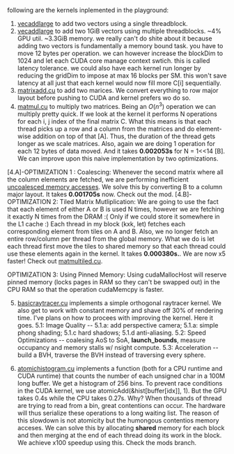 following are the kernels inplemented in the playground:
1. [vecaddlarge](../playground/vecaddsingle.cu) to add two vectors using a single threadblock. 
2. [vecaddlarge](../playground/vecaddlarge.cu) to add two 1GiB vectors using multiple threadblocks. ~4% GPU util. ~3.3GiB memory. we really can't do shite about it because adding two vectors is fundamentally a memory bound task. you have to move 12 bytes per operation. we can however increase the blockDim to 1024 and let each CUDA core manage context swtich. this is called latency tolerance. we could also have each kernel run longer by reducing the gridDim to impose at max 16 blocks per SM. this won't save latency at all just that each kernel would now fill more C[i] sequentially.
3. [matrixadd.cu](../playground/matrixadd.cu) to add two marices. We convert everything to row major layout before pushing to CUDA and kernel prefers wo do so.
4. [matmul.cu](../playground/matmul.cu) to multiply two matrices. Being an $O(n^3)$ operation we can multiply pretty quick. If we look at the kernel it performs N operations for each i, j index of the final matrix C. What this means is that each thread picks up a row and a column from the matrices and do element-wise addition on top of that [A]. Thus, the duration of the thread gets longer as we scale matrices. Also, again we are doing 1 operation for each 12 bytes of data moved. And it takes **0.002053s** for N = 1<<14 [B]. We can improve upon this naive implementation by two optimizations.

[4.A]-OPTIMIZATION 1 : Coalescing: Whenever the second matrix where all the column elements are fetched, we are performing inefficient [uncoalesced memory accesses](https://youtu.be/XEOc4HCf_pQ?si=hANJ7Qw_RklEgM30&t=470). We solve this by converting B to a column major layout. It takes **0.001705s** now. Check out the mod. 
[4.B]-OPTIMIZATION 2: Tiled Matrix Mutliplication: We are going to use the fact that each element of either A or B is used N times, however we are fetching it exactly N times from the DRAM :( Only if we could store it somewhere in the L1 cache :) Each thread in my block (kxk, let) fetches each corresponding element from tiles on A and B. Also, we no longer fetch an entire row/column per thread from the global memory. What we do is let each thread first move the tiles to shared memory so that each thread could use these elements again in the kernel. It takes **0.000380s.**. We are now x5 faster! Check out [matmultiled.cu](../playground/matmultiled.cu).

OPTIMIZATION 3: Using Pinned Memory: Using cudaMallocHost will reserve pinned memory (locks pages in RAM so they can't be swapped out) in the CPU RAM so that the operation cudaMemcpy is faster.

5. [basicraytracer.cu](../playground/basicraytracer.cu) implements a simple orthogonal raytracer kernel. We also get to work with constant memory and shave off 30% of rendering time. I've plans on how to procees with improving the kernel. Here it goes.
5.1: Image Quality -- 5.1.a: add perspective camera; 5.1.a: simple phong shading; 5.1.c hard shadows; 5.1.d anti-aliasing.
5.2: Speed Optimizations -- coalesing AoS to SoA, __launch_bounds__, measure occupancy and memory stalls w/ nsight compute.
5.3: Acceleration -- build a BVH, traverse the BVH instead of traversing every sphere.

6. [atomichistogram.cu](../playground/atomichistogram.cu) implements a function (both for a CPU runtime and CUDA runtime) that counts the number of each unsigned char in a 100M long buffer. We get a histogram of 256 bins. To prevent race conditions in the CUDA kernel, we use atomicAdd(&hist[buffer[idx]], 1). But the GPU takes 0.4s while the CPU takes 0.27s. Why? When thousands of thread are trying to read from a bin, great contentions can occur. The hardware will thus serialize these operations to a long waiting list. The reason of this slowdown is not atomicity but the humongous contentios memory acceses. We can solve this by allocating __shared__ memory for each block and then merging at the end of each thread doing its work in the block. We achieve x100 speedup using this. Check the mods branch.